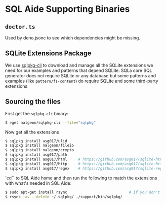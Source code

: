 # SQL Aide Supporting Binaries

## `doctor.ts`

Used by deno.jsonc to see which dependencies might be missing.

## SQLite Extensions Package

We use [sqlpkg-cli](https://github.com/nalgeon/sqlpkg-cli) to download and
manage all the SQLite extensions we need for our examples and patterns that
depend SQLite. SQLa core SQL generator does not require SQLite or any database
but some patterns and examples (like `pattern/fs-content`) do require SQLite and
some third-party extensions.

## Sourcing the files

First get the `sqlpkg-cli` binary:

```bash
$ eget nalgeon/sqlpkg-cli --file="sqlpkg"
```

Now get all the extensions

```bash
$ sqlpkg install asg017/ulid
$ sqlpkg install nalgeon/fileio
$ sqlpkg install nalgeon/crypto
$ sqlpkg install asg017/path
$ sqlpkg install asg017/html     # https://github.com/asg017/sqlite-html/blob/main/docs.md
$ sqlpkg install asg017/http     # https://github.com/asg017/sqlite-http/blob/main/docs.md
$ sqlpkg install asg017/regex    # https://github.com/asg017/sqlite-regex/blob/main/docs.md
```

`cd`` to SQL Aide home and then run the following to match the extensions with
what's needed in SQL Aide:

```bash
$ sudo apt-get install rsync                            # if you don't already have it installed
$ rsync -av --delete ~/.sqlpkg/ ./support/bin/sqlpkg/
```
